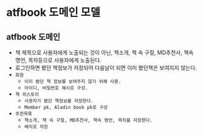 # atfbook 도메인 모델

## atfbook 도메인
- 책 제목으로 사용자에게 노출되는 것이 아닌, 책소개, 책 속 구절, MD추천사, 책속 명언, 목차등으로 사용자에게 노출된다.
- 로그인하면 봤던 책정보가 저장되어 다음날이 되면 이미 봤던책은 보여지지 않는다.
- `회원`
  - `이미 봤던 책 정보를 보여주지 않기 위해 사용.`
  - `아이디, 비밀번호 해시로 구성.`
- `책 히스토리`
  - `사용자가 봤던 책정보를 저장한다.`
  - `Member pk, Aladin book pk로 구성`
- `추천목록` 
  - `책소개, 책 속 구절, MD추천사, 책속 명언, 목차를 저장한다.`
  - `배치로 저장`
